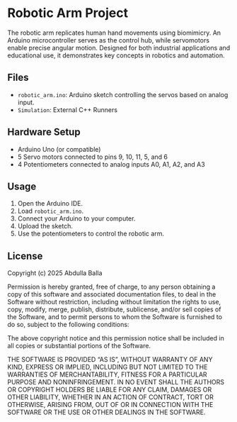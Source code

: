 # Robotic Arm Project
The robotic arm replicates human hand movements using biomimicry. An Arduino microcontroller serves as the control hub, while servomotors enable precise angular motion. Designed for both industrial applications and educational use, it demonstrates key concepts in robotics and automation.

## Files
- `robotic_arm.ino`: Arduino sketch controlling the servos based on analog input.
- `Simulation`: External C++ Runners


## Hardware Setup
- Arduino Uno (or compatible)
- 5 Servo motors connected to pins 9, 10, 11, 5, and 6
- 4 Potentiometers connected to analog inputs A0, A1, A2, and A3

## Usage
1. Open the Arduino IDE.
2. Load `robotic_arm.ino`.
3. Connect your Arduino to your computer.
4. Upload the sketch.
5. Use the potentiometers to control the robotic arm.

## License
Copyright (c) 2025 Abdulla Balla

Permission is hereby granted, free of charge, to any person obtaining a copy
of this software and associated documentation files, to deal
in the Software without restriction, including without limitation the rights
to use, copy, modify, merge, publish, distribute, sublicense, and/or sell
copies of the Software, and to permit persons to whom the Software is
furnished to do so, subject to the following conditions:

The above copyright notice and this permission notice shall be included in
all copies or substantial portions of the Software.

THE SOFTWARE IS PROVIDED “AS IS”, WITHOUT WARRANTY OF ANY KIND, EXPRESS OR
IMPLIED, INCLUDING BUT NOT LIMITED TO THE WARRANTIES OF MERCHANTABILITY,
FITNESS FOR A PARTICULAR PURPOSE AND NONINFRINGEMENT. IN NO EVENT SHALL THE
AUTHORS OR COPYRIGHT HOLDERS BE LIABLE FOR ANY CLAIM, DAMAGES OR OTHER
LIABILITY, WHETHER IN AN ACTION OF CONTRACT, TORT OR OTHERWISE, ARISING FROM,
OUT OF OR IN CONNECTION WITH THE SOFTWARE OR THE USE OR OTHER DEALINGS IN THE
SOFTWARE.

